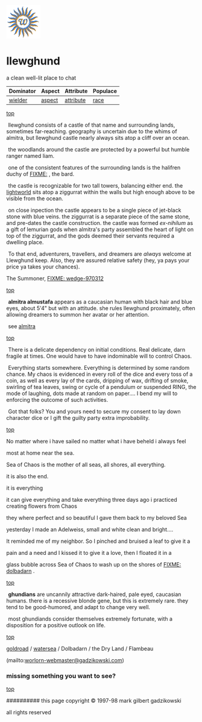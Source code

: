 ![wsun](assets/wsun.gif)

# llewghund



a clean well-lit place to chat

|  **Dominator**       |  **Aspect**        |  **Attribute**           |  **Populace**  | 
| -------------------- | ------------------ | ------------------------ | -------------- | 
|  [wielder](wielder)  |  [aspect](aspect)  |  [attribute](attribute)  |  [race](race)  | 

 

 [top](#top) 

  ![xparent](assets/xparent.gif) llewghund consists of a castle of that name and surrounding lands, sometimes far-reaching. geography is uncertain due to the whims of almitra, but llewghund castle nearly always sits atop a cliff over an ocean.

  ![xparent](assets/xparent.gif) the woodlands around the castle are protected by a powerful but humble ranger named liam.

  ![xparent](assets/xparent.gif) one of the consistent features of the surrounding lands is the halifren duchy of  [FIXME:](.md) , the bard.

  ![xparent](assets/xparent.gif) the castle is recognizable for two tall towers, balancing either end. the  [lightworld](lightworld.md)  sits atop a ziggurrat within the walls but high enough above to be visible from the ocean. 

  ![xparent](assets/xparent.gif) on close inpection the castle appears to be a single piece of jet-black stone with blue veins. the ziggurrat is a separate piece of the same stone, and pre-dates the castle construction. the castle was formed *ex-nihilum* as a gift of lemurian gods when almitra's party assembled the heart of light on top of the ziggurrat, and the gods deemed their servants required a dwelling place.

  ![xparent](assets/xparent.gif) To that end, adventurers, travellers, and dreamers are _always_ welcome at Llewghund keep. Also, they are assured relative safety (hey, ya pays your price ya takes your chances).

 







The Summoner,  [FIXME: wedge-970312](wedge-970312.md) 

 [top](#top) 

  ![xparent](assets/xparent.gif) **almitra almustafa** appears as a caucasian human with black hair and blue eyes, about 5'4" but with an attitude. she rules llewghund proximately, often allowing dreamers to summon her avatar or her attention.

  ![xparent](assets/xparent.gif) see  [almitra](almitra.md) 

 [top](#top) 

  ![xparent](assets/xparent.gif)  There is a delicate dependency on initial conditions. Real delicate, darn fragile at times. One would have to have indominable will to control Chaos. 

  ![xparent](assets/xparent.gif) Everything starts somewhere. Everything is determined by some random chance. My chaos is evidenced in every roll of the dice and every toss of a coin, as well as every lay of the cards, dripping of wax, drifting of smoke, swirling of tea leaves, swing or cycle of a pendulum or suspended RING, the mode of laughing, dots made at random on paper.... I bend my will to enforcing the outcome of such activities. 

  ![xparent](assets/xparent.gif) Got that folks? You and yours need to secure my consent to lay down character dice or I gift the guilty party extra improbability.

 

 [top](#top) 

 No matter where i have sailed no matter what i have beheld i always feel

 most at home near the sea.

 Sea of Chaos is the mother of all seas, all shores, all everything.

 it is also the end. 

 it is everything

 it can give everything and take everything 
 three days ago i practiced creating flowers from Chaos

 they where perfect and so beautiful I gave them back to my beloved Sea 


 yesterday I made an Adelweiss, small and white clean and bright....

 It reminded me of my neighbor. So I pinched and bruised a leaf to give it a 

 pain and a need and I kissed it to give it a love, then I floated it in a

 glass bubble across Sea of Chaos to wash up on the shores of  [FIXME: dolbadarn](assets/dolbadarn.htmlh) . 



 [top](#top) 

  ![xparent](assets/xparent.gif) **ghundians** are uncannily attractive dark-haired, pale eyed, caucasian humans. there is a recessive blonde gene, but this is extremely rare. they tend to be good-humored, and adapt to change very well. 

  ![xparent](assets/xparent.gif) most ghundiands consider themselves extremely fortunate, with a disposition for a positive outlook on life.

 

 [top](#top) 

 [goldroad](goldroad.md)  /  [watersea](watersea.md)  / Dolbadarn / the Dry Land / Flambeau 

 (mailto:worlorn-webmaster@gadzikowski.com) 


### missing something you want to see?



 [top](#top) 


########## this page copyright © 1997-98 mark gilbert gadzikowski

all rights reserved